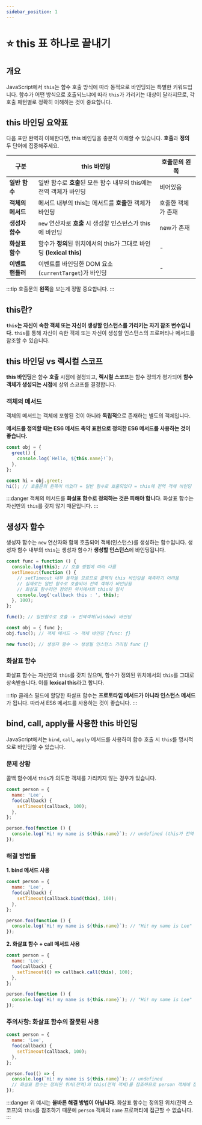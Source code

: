 ```yaml
---
sidebar_position: 1
---
```


# ⭐ this 표 하나로 끝내기

## 개요

JavaScript에서 `this`는 함수 호출 방식에 따라 동적으로 바인딩되는 특별한 키워드입니다. 함수가 어떤 방식으로 호출되느냐에 따라 `this`가 가리키는 대상이 달라지므로, 각 호출 패턴별로 정확히 이해하는 것이 중요합니다.

## this 바인딩 요약표

다음 표만 완벽히 이해한다면, this 바인딩을 충분히 이해할 수 있습니다. **호출**과 **정의** 두 단어에 집중해주세요.

| 구분              | this 바인딩                                                          | 호출문의 왼쪽      |
| ----------------- | -------------------------------------------------------------------- | ------------------ |
| **일반 함수**     | 일반 함수로 **호출**된 모든 함수 내부의 this에는 전역 객체가 바인딩  | 비어있음           |
| **객체의 메서드** | 메서드 내부의 this는 메서드를 **호출**한 객체가 바인딩               | 호출한 객체가 존재 |
| **생성자 함수**   | `new` 연산자로 **호출** 시 생성할 인스턴스가 this에 바인딩           | new가 존재         |
| **화살표 함수**   | 함수가 **정의**된 위치에서의 this가 그대로 바인딩 **(lexical this)** | -                  |
| **이벤트 핸들러** | 이벤트를 바인딩한 DOM 요소(`currentTarget`)가 바인딩                 | -                  |

:::tip
호출문의 **왼쪽**을 보는게 정말 중요합니다.
:::

## this란?

**`this`는 자신이 속한 객체 또는 자신이 생성할 인스턴스를 가리키는 자기 참조 변수입니다.** `this`를 통해 자신이 속한 객체 또는 자신이 생성할 인스턴스의 프로퍼티나 메서드를 참조할 수 있습니다.

## this 바인딩 vs 렉시컬 스코프

**this 바인딩**은 함수 **호출** 시점에 결정되고, **렉시컬 스코프**는 함수 정의가 평가되어 **함수 객체가 생성되는 시점**에 상위 스코프를 결정합니다.

### 객체의 메서드

객체의 메서드는 객체에 포함된 것이 아니라 **독립적**으로 존재하는 별도의 객체입니다.

**메서드를 정의할 때는 ES6 메서드 축약 표현으로 정의한 ES6 메서드를 사용하는 것이 좋습니다.**

```javascript
const obj = {
  greet() {
    console.log(`Hello, ${this.name}!`);
  },
};

const hi = obj.greet;
hi(); // 호출문의 왼쪽이 비었다 = 일반 함수로 호출되었다 = this에 전역 객체 바인딩
```

:::danger
객체의 메서드를 **화살표 함수로 정의하는 것은 피해야 합니다**. 화살표 함수는 자신만의 `this`를 갖지 않기 때문입니다.
:::

## 생성자 함수

생성자 함수는 `new` 연산자와 함께 호출되어 객체(인스턴스)를 생성하는 함수입니다. 생성자 함수 내부의 `this`는 생성자 함수가 **생성할 인스턴스**에 바인딩됩니다.

```javascript
const func = function () {
  console.log(this); // 호출 방법에 따라 다름
  setTimeout(function () {
    // setTimeout 내부 동작을 모르므로 콜백의 this 바인딩을 예측하기 어려움
    // 실제로는 일반 함수로 호출되어 전역 객체가 바인딩됨
    // 화살표 함수라면 정의된 위치에서의 this와 일치
    console.log('callback this : ', this);
  }, 100);
};

func(); // 일반함수로 호출 -> 전역객체(window) 바인딩

const obj = { func };
obj.func(); // 객체 메서드 -> 객체 바인딩 {func: ƒ}

new func(); // 생성자 함수 -> 생성될 인스턴스 가리킴 func {}
```

### 화살표 함수

화살표 함수는 자신만의 `this`를 갖지 않으며, 함수가 정의된 위치에서의 `this`를 그대로 상속받습니다. 이를 **lexical this**라고 합니다.

:::tip
클래스 필드에 할당한 화살표 함수는 **프로토타입 메서드가 아니라 인스턴스 메서드**가 됩니다. 따라서 ES6 메서드를 사용하는 것이 좋습니다.
:::

## bind, call, apply를 사용한 this 바인딩

JavaScript에서는 `bind`, `call`, `apply` 메서드를 사용하여 함수 호출 시 `this`를 명시적으로 바인딩할 수 있습니다.

### 문제 상황

콜백 함수에서 `this`가 의도한 객체를 가리키지 않는 경우가 있습니다.

```javascript
const person = {
  name: 'Lee',
  foo(callback) {
    setTimeout(callback, 100);
  },
};

person.foo(function () {
  console.log(`Hi! my name is ${this.name}`); // undefined (this가 전역 객체)
});
```

### 해결 방법들

**1. bind 메서드 사용**

```javascript
const person = {
  name: 'Lee',
  foo(callback) {
    setTimeout(callback.bind(this), 100);
  },
};

person.foo(function () {
  console.log(`Hi! my name is ${this.name}`); // "Hi! my name is Lee"
});
```

**2. 화살표 함수 + call 메서드 사용**

```javascript
const person = {
  name: 'Lee',
  foo(callback) {
    setTimeout(() => callback.call(this), 100);
  },
};

person.foo(function () {
  console.log(`Hi! my name is ${this.name}`); // "Hi! my name is Lee"
});
```

### 주의사항: 화살표 함수의 잘못된 사용

```javascript
const person = {
  name: 'Lee',
  foo(callback) {
    setTimeout(callback, 100);
  },
};

person.foo(() => {
  console.log(`Hi! my name is ${this.name}`); // undefined
  // 화살표 함수는 정의된 위치(전역)의 this(전역 객체)를 참조하므로 person 객체에 접근 불가
});
```

:::danger
위 예시는 **올바른 해결 방법이 아닙니다**. 화살표 함수는 정의된 위치(전역 스코프)의 `this`를 참조하기 때문에 `person` 객체의 `name` 프로퍼티에 접근할 수 없습니다.
:::
